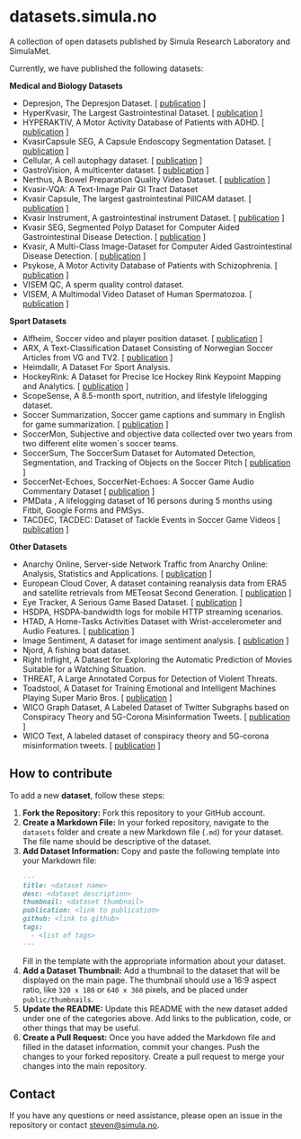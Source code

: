 # datasets.simula.no
A collection of open datasets published by Simula Research Laboratory and SimulaMet.

Currently, we have published the following datasets: 

**Medical and Biology Datasets**
* Depresjon, The Depresjon Dataset. [ [publication](https://dl.acm.org/doi/10.1145/3204949.3208125) ]
* HyperKvasir, The Largest Gastrointestinal Dataset. [ [publication](https://www.nature.com/articles/s41597-020-00622-y) ]
* HYPERAKTIV, A Motor Activity Database of Patients with ADHD. [ [publication](https://dl.acm.org/doi/10.1145/3458305.3478454) ]
* KvasirCapsule SEG, A Capsule Endoscopy Segmentation Dataset. [ [publication](https://arxiv.org/pdf/2104.11138) ]
* Cellular, A cell autophagy dataset. [ [publication](https://github.com/simula/cellular) ]
* GastroVision, A multicenter dataset. [ [publication](https://arxiv.org/abs/2307.08140) ]
* Nerthus, A Bowel Preparation Quality Video Dataset. [ [publication](https://dl.acm.org/do/10.1145/3193165/abs/) ]
* Kvasir-VQA: A Text-Image Pair GI Tract Dataset
* Kvasir Capsule, The largest gastrointestinal PillCAM dataset. [ [publication](https://www.nature.com/articles/s41597-021-00920-z) ]
* Kvasir Instrument, A gastrointestinal instrument Dataset. [ [publication](https://link.springer.com/chapter/10.1007/978-3-030-67835-7_19) ]
* Kvasir SEG, Segmented Polyp Dataset for Computer Aided Gastrointestinal Disease Detection. [ [publication](https://dl.acm.org/doi/10.1007/978-3-030-37734-2_37) ]
* Kvasir, A Multi-Class Image-Dataset for Computer Aided Gastrointestinal Disease Detection. [ [publication](https://dl.acm.org/do/10.1145/3193289/abs/) ]
* Psykose, A Motor Activity Database of Patients with Schizophrenia. [ [publication](https://ieeexplore.ieee.org/document/9182896) ]
* VISEM QC, A sperm quality control dataset.
* VISEM, A Multimodal Video Dataset of Human Spermatozoa. [ [publication](https://dl.acm.org/doi/10.1145/3304109.3325814) ]

**Sport Datasets**
* Alfheim, Soccer video and player position dataset. [ [publication](https://dl.acm.org/doi/10.1145/2557642.2563677) ]
* ARX, A Text-Classification Dataset Consisting of Norwegian Soccer Articles from VG and TV2. [ [publication](https://ieeexplore.ieee.org/abstract/document/8877417/) ]
* Heimdallr, A Dataset For Sport Analysis.
* HockeyRink: A Dataset for Precise Ice Hockey Rink Keypoint Mapping and Analytics. [ [publication](https://dl.acm.org/doi/10.1145/3712676.3718338) ]
* ScopeSense, A 8.5-month sport, nutrition, and lifestyle lifelogging dataset.
* Soccer Summarization, Soccer game captions and summary in English for game summarization. [ [publication](https://dl.acm.org/doi/10.1145/3552463.3557019) ]
* SoccerMon, Subjective and objective data collected over two years from two different elite women´s soccer teams.
* SoccerSum, The SoccerSum Dataset for Automated Detection, Segmentation, and Tracking of Objects on the Soccer Pitch [ [publication](http://localhost:3000/---) ]
* SoccerNet-Echoes, SoccerNet-Echoes: A Soccer Game Audio Commentary Dataset [ [publication](https://arxiv.org/abs/2405.07354) ]
* PMData , A lifelogging dataset of 16 persons during 5 months using Fitbit, Google Forms and PMSys.
* TACDEC, TACDEC: Dataset of Tackle Events in Soccer Game Videos [ [publication](https://dl.acm.org/doi/10.1145/3625468.3652166) ]

**Other Datasets**
* Anarchy Online, Server-side Network Traffic from Anarchy Online: Analysis, Statistics and Applications. [ [publication](https://datasets.simula.no/ao/mmsys2012-dataset.pdf) ]
* European Cloud Cover, A dataset containing reanalysis data from ERA5 and satellite retrievals from METeosat Second Generation. [ [publication](https://www.mdpi.com/2504-2289/5/4/62/pdf) ]
* Eye Tracker, A Serious Game Based Dataset. [ [publication](http://ceur-ws.org/Vol-1345/gamifir15_5.pdf) ]
* HSDPA, HSDPA-bandwidth logs for mobile HTTP streaming scenarios.
* HTAD, A Home-Tasks Activities Dataset with Wrist-accelerometer and Audio Features. [ [publication](https://link.springer.com/chapter/10.1007/978-3-030-67835-7_17) ]
* Image Sentiment, A dataset for image sentiment analysis. [ [publication](https://arxiv.org/pdf/2009.03051.pdf) ]
* Njord, A fishing boat dataset.
* Right Inflight, A Dataset for Exploring the Automatic Prediction of Movies Suitable for a Watching Situation.
* THREAT, A Large Annotated Corpus for Detection of Violent Threats.
* Toadstool, A Dataset for Training Emotional and Intelligent Machines Playing Super Mario Bros. [ [publication](https://dl.acm.org/doi/10.1145/3339825.3394939) ]
* WICO Graph Dataset, A Labeled Dataset of Twitter Subgraphs based on Conspiracy Theory and 5G-Corona Misinformation Tweets. [ [publication](https://dl.acm.org/doi/10.1145/3472720.3483617) ]
* WICO Text, A labeled dataset of conspiracy theory and 5G-corona misinformation tweets. [ [publication](https://dl.acm.org/doi/abs/10.1145/3472720.3483617) ]

## How to contribute
To add a new **dataset**, follow these steps:

1. **Fork the Repository:** Fork this repository to your GitHub account.
2. **Create a Markdown File:** In your forked repository, navigate to the `datasets` folder and create a new Markdown file (`.md`) for your dataset. The file name should be descriptive of the dataset.
3. **Add Dataset Information:** Copy and paste the following template into your Markdown file:
   ```markdown
   ---
   title: <dataset name>
   desc: <dataset description>
   thumbnail: <dataset thumbnail>
   publication: <link to publication>
   github: <link to github>
   tags:
     - <list of tags>
   ---
   ```
   Fill in the template with the appropriate information about your dataset.
4. **Add a Dataset Thumbnail:** Add a thumbnail to the dataset that will be displayed on the main page. The thumbnail should use a 16:9 aspect ratio, like `320 x 180` or `640 x 360` pixels, and be placed under `public/thumbnails`.
5. **Update the README:** Update this README with the new dataset added under one of the categories above. Add links to the publication, code, or other things that may be useful.
6. **Create a Pull Request:** Once you have added the Markdown file and filled in the dataset information, commit your changes. Push the changes to your forked repository. Create a pull request to merge your changes into the main repository.

## Contact
If you have any questions or need assistance, please open an issue in the repository or contact steven@simula.no.
